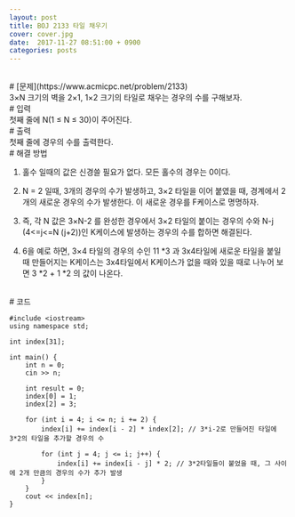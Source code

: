 ```yaml
---
layout: post
title: BOJ 2133 타일 채우기
cover: cover.jpg
date:  2017-11-27 08:51:00 + 0900
categories: posts
---
```

<br>
# [문제](https://www.acmicpc.net/problem/2133)
<br>
3×N 크기의 벽을 2×1, 1×2 크기의 타일로 채우는 경우의 수를 구해보자.
<br>
# 입력
<br>
첫째 줄에 N(1 ≤ N ≤ 30)이 주어진다.
<br>
# 출력
<br>
첫째 줄에 경우의 수를 출력한다.
<br>
# 해결 방법
<br>

1. 홀수 일때의 값은 신경쓸 필요가 없다. 모든 홀수의 경우는 0이다.

2. N = 2 일때, 3개의 경우의 수가 발생하고, 3×2 타일을 이어 붙였을 때, 경계에서 2개의 새로운 경우의 수가 발생한다. 이 새로운 경우를 F케이스로 명명하자.

3. 즉, 각 N 값은 3×N-2 를 완성한 경우에서 3×2 타일의 붙이는 경우의 수와 N-j (4<=j<=N (j+2))인 K케이스에  발생하는 경우의 수를 합하면 해결된다.

4. 6을 예로 하면, 3×4 타일의 경우의 수인 11 *3 과 3x4타일에 새로운 타일을 붙일 때 만들어지는 K케이스는 3x4타일에서 K케이스가 없을 때와 있을 때로 나누어 보면 3 *2 + 1 *2 의 값이 나온다.  


<br>
# 코드
<br>

	#include <iostream>
	using namespace std;
	
	int index[31];
	
	int main() {
		int n = 0;
		cin >> n;
	
		int result = 0;
		index[0] = 1;
		index[2] = 3;
		
		for (int i = 4; i <= n; i += 2) {
			index[i] += index[i - 2] * index[2]; // 3*i-2로 만들어진 타일에 3*2의 타일을 추가할 경우의 수
	
			for (int j = 4; j <= i; j++) {
				index[i] += index[i - j] * 2; // 3*2타일들이 붙었을 때, 그 사이에 2개 만큼의 경우의 수가 추가 발생
			}
		}
		cout << index[n];
	}